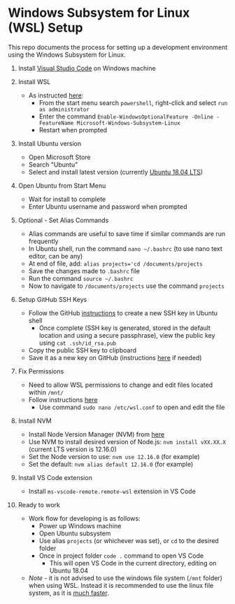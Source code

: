 # Windows Subsystem for Linux (WSL) Setup

This repo documents the process for setting up a development environment using the Windows Subsystem for Linux.

1. Install [Visual Studio Code](https://code.visualstudio.com/) on Windows machine

2. Install WSL

   - As instructed [here](https://docs.microsoft.com/en-us/windows/wsl/install-win10):
     - From the start menu search `powershell`, right-click and select `run as administrator`
     - Enter the command `Enable-WindowsOptionalFeature -Online -FeatureName Microsoft-Windows-Subsystem-Linux`
     - Restart when prompted

3. Install Ubuntu version

   - Open Microsoft Store
   - Search "Ubuntu"
   - Select and install latest version (currently [Ubuntu 18.04 LTS](https://www.microsoft.com/store/productId/9N9TNGVNDL3Q))

4. Open Ubuntu from Start Menu

   - Wait for install to complete
   - Enter Ubuntu username and password when prompted

5. Optional - Set Alias Commands

   - Alias commands are useful to save time if similar commands are run frequently
   - In Ubuntu shell, run the command `nano ~/.bashrc` (to use nano text editor, can be any)
   - At end of file, add: `alias projects='cd /documents/projects`
   - Save the changes made to `.bashrc` file
   - Run the command `source ~/.bashrc`
   - Now to navigate to `/documents/projects` use the command `projects`

6. Setup GitHub SSH Keys

   - Follow the GitHub [instructions](https://help.github.com/en/github/authenticating-to-github/generating-a-new-ssh-key-and-adding-it-to-the-ssh-agent) to create a new SSH key in Ubuntu shell
     - Once complete (SSH key is generated, stored in the default location and using a secure passphrase), view the public key using `cat .ssh/id_rsa.pub`
   - Copy the public SSH key to clipboard
   - Save it as a new key on GitHub (instructions [here](https://help.github.com/en/github/authenticating-to-github/adding-a-new-ssh-key-to-your-github-account) if needed)

7. Fix Permissions

   - Need to allow WSL permissions to change and edit files located within `/mnt/`
   - Follow instructions [here](https://askubuntu.com/questions/911804/ubuntu-for-windows-10-all-files-are-own-by-root-and-i-cannot-change-it)
     - Use command `sudo nano /etc/wsl.conf` to open and edit the file

8. Install NVM

   - Install Node Version Manager (NVM) from [here](https://github.com/nvm-sh/nvm#installing-and-updating)
   - Use NVM to install desired version of Node.js: `nvm install vXX.XX.X` (current LTS version is 12.16.0)
   - Set the Node version to use: `nvm use 12.16.0` (for example)
   - Set the default: `nvm alias default 12.16.0` (for example)

9. Install VS Code extension

   - Install `ms-vscode-remote.remote-wsl` extension in VS Code

10. Ready to work
    - Work flow for developing is as follows:
      - Power up Windows machine
      - Open Ubuntu subsystem
      - Use alias `projects` (or whichever was set), or `cd` to the desired folder
      - Once in project folder `code .` command to open VS Code
        - This will open VS Code in the current directory, editing on Ubuntu 18.04
    - _Note_ - it is not advised to use the windows file system (`/mnt` folder) when using WSL. Instead it is recommended to use the linux file system, as it is [much faster](https://dev.to/kleeut/why-is-wsl2-so-slow-4n3i).
